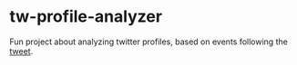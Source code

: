 # tw-profile-analyzer

Fun project about analyzing twitter profiles, based on events following the [tweet](https://twitter.com/flightlesstux/status/1475079897634725889?s=20).


